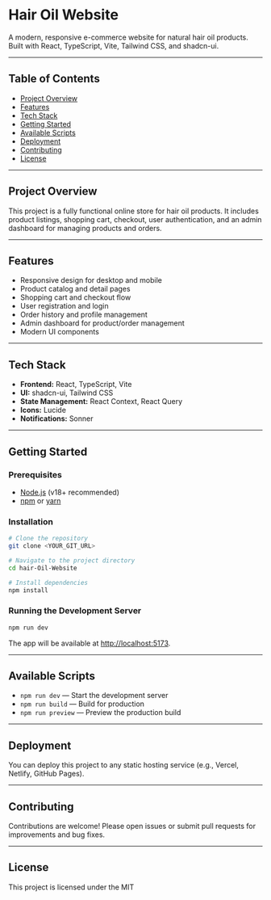 # Hair Oil Website

A modern, responsive e-commerce website for natural hair oil products. Built with React, TypeScript, Vite, Tailwind CSS, and shadcn-ui.

---

## Table of Contents

- [Project Overview](#project-overview)
- [Features](#features)
- [Tech Stack](#tech-stack)
- [Getting Started](#getting-started)
- [Available Scripts](#available-scripts)
- [Deployment](#deployment)
- [Contributing](#contributing)
- [License](#license)

---

## Project Overview

This project is a fully functional online store for hair oil products. It includes product listings, shopping cart, checkout, user authentication, and an admin dashboard for managing products and orders.

---

## Features

- Responsive design for desktop and mobile
- Product catalog and detail pages
- Shopping cart and checkout flow
- User registration and login
- Order history and profile management
- Admin dashboard for product/order management
- Modern UI components

---

## Tech Stack

- **Frontend:** React, TypeScript, Vite
- **UI:** shadcn-ui, Tailwind CSS
- **State Management:** React Context, React Query
- **Icons:** Lucide
- **Notifications:** Sonner

---

## Getting Started

### Prerequisites

- [Node.js](https://nodejs.org/) (v18+ recommended)
- [npm](https://www.npmjs.com/) or [yarn](https://yarnpkg.com/)

### Installation

```sh
# Clone the repository
git clone <YOUR_GIT_URL>

# Navigate to the project directory
cd hair-Oil-Website

# Install dependencies
npm install
```

### Running the Development Server

```sh
npm run dev
```

The app will be available at [http://localhost:5173](http://localhost:5173).

---

## Available Scripts

- `npm run dev` — Start the development server
- `npm run build` — Build for production
- `npm run preview` — Preview the production build

---

## Deployment

You can deploy this project to any static hosting service (e.g., Vercel, Netlify, GitHub Pages).

---

## Contributing

Contributions are welcome! Please open issues or submit pull requests for improvements and bug fixes.

---

## License

This project is licensed under the MIT
